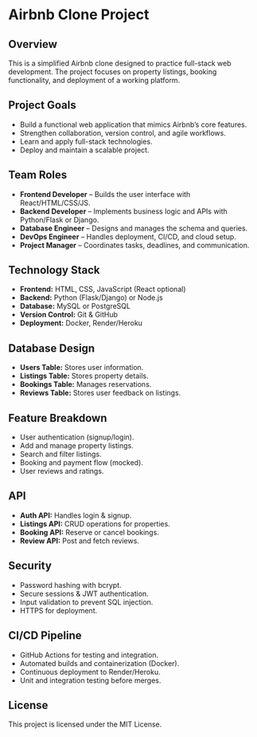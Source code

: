 # Airbnb Clone Project

## Overview
This is a simplified Airbnb clone designed to practice full-stack web development. The project focuses on property listings, booking functionality, and deployment of a working platform.

## Project Goals
- Build a functional web application that mimics Airbnb’s core features.
- Strengthen collaboration, version control, and agile workflows.
- Learn and apply full-stack technologies.
- Deploy and maintain a scalable project.

## Team Roles
- **Frontend Developer** – Builds the user interface with React/HTML/CSS/JS.  
- **Backend Developer** – Implements business logic and APIs with Python/Flask or Django.  
- **Database Engineer** – Designs and manages the schema and queries.  
- **DevOps Engineer** – Handles deployment, CI/CD, and cloud setup.  
- **Project Manager** – Coordinates tasks, deadlines, and communication.

## Technology Stack
- **Frontend:** HTML, CSS, JavaScript (React optional)  
- **Backend:** Python (Flask/Django) or Node.js  
- **Database:** MySQL or PostgreSQL  
- **Version Control:** Git & GitHub  
- **Deployment:** Docker, Render/Heroku  

## Database Design
- **Users Table:** Stores user information.  
- **Listings Table:** Stores property details.  
- **Bookings Table:** Manages reservations.  
- **Reviews Table:** Stores user feedback on listings.  

## Feature Breakdown
- User authentication (signup/login).  
- Add and manage property listings.  
- Search and filter listings.  
- Booking and payment flow (mocked).  
- User reviews and ratings.  

## API
- **Auth API:** Handles login & signup.  
- **Listings API:** CRUD operations for properties.  
- **Booking API:** Reserve or cancel bookings.  
- **Review API:** Post and fetch reviews.  

## Security
- Password hashing with bcrypt.  
- Secure sessions & JWT authentication.  
- Input validation to prevent SQL injection.  
- HTTPS for deployment.  

## CI/CD Pipeline
- GitHub Actions for testing and integration.  
- Automated builds and containerization (Docker).  
- Continuous deployment to Render/Heroku.  
- Unit and integration testing before merges.  

## License
This project is licensed under the MIT License.
